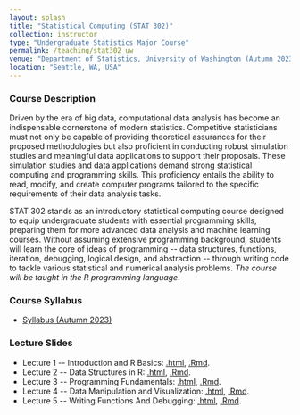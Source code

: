 ```yaml
---
layout: splash
title: "Statistical Computing (STAT 302)"
collection: instructor
type: "Undergraduate Statistics Major Course"
permalink: /teaching/stat302_uw
venue: "Department of Statistics, University of Washington (Autumn 2023)"
location: "Seattle, WA, USA"
---
```


<p></p>

### Course Description

Driven by the era of big data, computational data analysis has become an indispensable cornerstone of modern statistics. Competitive statisticians must not only be capable of providing theoretical assurances for their proposed methodologies but also proficient in conducting robust simulation studies and meaningful data applications to support their proposals. These simulation studies and data applications demand strong statistical computing and programming skills. This proficiency entails the ability to read, modify, and create computer programs tailored to the specific requirements of their data analysis tasks.
	
 STAT 302 stands as an introductory statistical computing course designed to equip undergraduate students with essential programming skills, preparing them for more advanced data analysis and machine learning courses. Without assuming extensive programming background, students will learn the core of ideas of programming -- data structures, functions, iteration, debugging, logical design, and abstraction -- through writing code to tackle various statistical and numerical analysis problems. _The course will be taught in the R programming language_.

### Course Syllabus

- [Syllabus (Autumn 2023)](file_stat302/Syllabus_Aut2023.pdf)

### Lecture Slides

- Lecture 1 -- Introduction and R Basics: [.html](file_stat302/Lectures/Lecture1_Rintro.html), [.Rmd]().
- Lecture 2 -- Data Structures in R: [.html](file_stat302/Lectures/Lecture2_Data_Structures.html), [.Rmd]().
- Lecture 3 -- Programming Fundamentals: [.html](file_stat302/Lectures/Lecture3_Programming.html), [.Rmd]().
- Lecture 4 -- Data Manipulation and Visualization: [.html](file_stat302/Lectures/Lecture4_Data_Visualization.html), [.Rmd]().
- Lecture 5 -- Writing Functions And Debugging: [.html](file_stat302/Lectures/Lecture5_Function_Debug.html), [.Rmd]().
